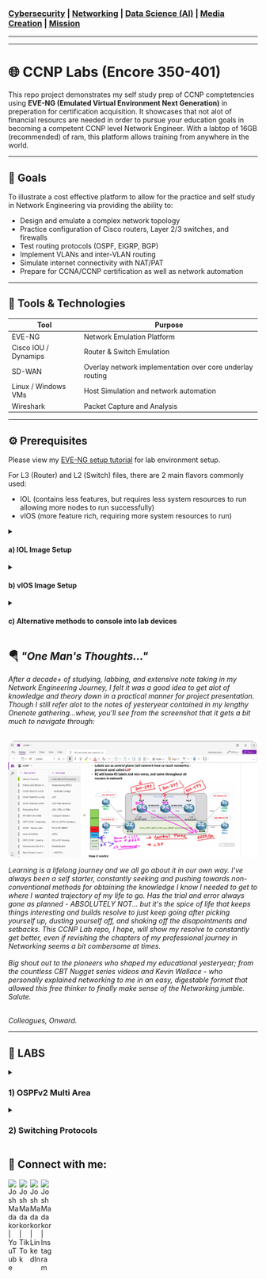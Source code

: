### [Cybersecurity](https://github.com/Komonodrg-portfolio/Cybersecurity) | [Networking](https://github.com/Komonodrg-portfolio/Networking) | [Data Science (AI)](https://github.com/Komonodrg-portfolio/AI) | [Media Creation](https://github.com/Komonodrg-portfolio/MediaCreation) | [Mission](https://github.com/Komonodrg-portfolio/Mission/)

---
---

# 🌐 CCNP Labs (Encore 350-401)

This repo project demonstrates my self study prep of CCNP comptetencies using **EVE-NG (Emulated Virtual Environment Next Generation)** in preperation for certification acquisition. It showcases that not alot of financial resourcs are needed in order to pursue your education goals in becoming a competent CCNP level Network Engineer.   With a labtop of 16GB  (recommended) of ram, this platform allows training from anywhere in the world.

---

## 📌 Goals
To illustrate a cost effective platform to  allow for the practice and self study in Network Engineering via providing the ability to:

- Design and emulate a complex network topology
- Practice configuration of Cisco routers, Layer 2/3 switches, and firewalls
- Test routing protocols (OSPF, EIGRP, BGP)
- Implement VLANs and inter-VLAN routing
- Simulate internet connectivity with NAT/PAT
- Prepare for CCNA/CCNP certification as well as network automation

---

## 🧰 Tools & Technologies

| Tool       | Purpose                              |
|------------|--------------------------------------|
| EVE-NG     | Network Emulation Platform           |
| Cisco IOU / Dynamips | Router & Switch Emulation         |
| SD-WAN    | Overlay network implementation over core underlay routing          |
| Linux  / Windows VMs  | Host Simulation and network automation                     |
| Wireshark  | Packet Capture and Analysis          |

---

## ⚙️ Prerequisites

Please view my [EVE-NG setup tutorial](https://github.com/Komonodrg-portfolio/---N---Home_Lab_Networking) for lab environment setup. <br> 

For L3 (Router) and L2 (Switch) files, there are 2 main flavors commonly used:
- IOL (contains less features, but requires less system resources to run allowing more nodes to run successfully)
- vIOS (more feature rich, requiring more system resources to run)

<details>
 <summary><h4>a)  IOL Image Setup</h4></summary>
  <br> 
 
```
Place IOL image files on EVE-NG in folder /opt/unetlab/addons/iol/bin folder location 
  └─ Also place license generation file.py in same folder
  └─ Change execution permission on the file via: sudo chmod +x <filename>
  └─ 1) Copy License information generated
  └─ 2) Paste contents into iourc file you'll create via: nano -c iourc > Ctrl + X > Enter to save
  └─ Fix permission via command:  /opt/unetlab/wrappers/unl_wrapper -a fixpermissions

IOL images should now run successfully after starting and able to console into
```
<p float="center">
  <img src="images/IOL1.png" width="325" />
  <img src="images/IOL2.png" width="325" />
  <img src="images/IOL3.png" width="345" />

</details>
<details>
 <summary><h4>b) vIOS Image Setup </h4></summary>
 
  ```
Place vIOS image files in folders on EVE-NG in folder /opt/unetlab/addons/qemu folder location
   └─ For L2 switch, make sure folder is named: viosl2-<foldername choice>
   └─ For L2 router, make sure folder is named: vios-<foldername choice>
   └─ Fix permission via command:  /opt/unetlab/wrappers/unl_wrapper -a fixpermissions

vIOS images should now run successfully after starting and able to console into
```
<p float="center">
  <img src="images/vIOS1.png" width="400" /><img src="images/vIOS2.png" width="400" />

</details> 
<details>
 <summary><h4>c) Alternative methods to console into lab devices</h4></summary>
  <br> 
  
If you are looking for alternative variations for logging into router/switch consoles or graphical gui devices, please follow [these steps](https://chatgpt.com/s/t_69005aadc8248191a1464a2e8028066a) and feel free dig deeper for more custom configurations to suit your preferences.
 
</details> 

<h2>🪂 <em>"One Man's Thoughts..."</em></h2>
<em>After a decade+ of studying, labbing, and extensive note taking in my Network Engineering Journey, I felt it was a good idea to get alot of knowledge and theory down in a practical manner for project presentation.  Though I still refer  alot to the notes of yesteryear contained in my lengthy Onenote gathering...whew, you'll see from the screenshot that it gets a bit much to navigate through:<br>
<br>
<p float="center">
  <img src="images/Onenote.png" width="900" />
<br>

Learning is a lifelong journey and we all go about it in our own way.  I've always been a self starter, constantly seeking and pushing towards non-conventional methods for obtaining the knowledge I know I needed to get to where I wanted trajectory of my life to go.  Has the trial and error always gone as planned - ABSOLUTELY NOT... but it's the spice of life that keeps things interesting and builds resolve to just keep going after picking yourself up, dusting yourself off, and shaking off the disapointments and setbacks.  This CCNP Lab repo, I hope, will show my resolve to constantly get better, even if revisiting the chapters of my professional journey in Networking seems a bit combersome at times.<br>
<br>
Big shout out to the pioneers who shaped my educational yesteryear; from the countless  CBT Nugget series videos and Kevin Wallace - who personally explained networking to me in an easy, digestable format that allowed this free thinker to finally make sense of the Networking jumble.  Salute.

<br>Colleagues, Onward.</em><br> 

---

## 🧪 LABS

<details>
 <summary><h3>1) OSPFv2 Multi Area</h3></summary>
  <br> 

The aim for this lab is to showcase configuration and OSPF verification.  Theoretcial knowledge on the OSPF routing protocol can be found [here](https://www.cisconetsolutions.com/ospf-routing-protocol-deep-dive/). 
  
## Topology:

<p float="center">
  <img src="images/1.OSPFv2.png" width="950" /><br>

## Requirements:

1) Enable OSPF on all R1, R2, R3, INET-1 interfaces with interface method

2) Configure passive interfaces on LAN Segments and loopbacks

3) Enable OSPF on Remote-1 and Remote-2 interfaces with global method

4) Advertise all LAN segments, WAN connected subnets, and loopbacks

5) Advertise default route from INET-1 to downstream routers for internet access

6) Verify lab configuration and OSPF routing tables
 - show ip ospf neighbor (R1, INET-1, R3)
 - show ip route ospf (R1, INET-1, R3)
 - show ip protocols (R1)
 - show ip ospf interface (R1, INET-1, Remote-1)
 - ping (LAN-2, ISP, Remote-1)

## Verification:

Will take a look at OSPF learned networks and checks only from INET-1 perspective here & verify Pings - proving connectivity... all other verification checks from lab requirements successful ✔️.

<p float="center">
  <img src="images/1.OSPFv2-1.png" width="500" />
  <img src="images/1.OSPFv2-2.png" width="500" />

  ```
Show ip ospf neighbor
   └─ 1) Shows Management (loopback) addresses for directly connected neighbors

Show ip route ospf
   └─ 2) Show learned routes through OSPF, make note of Remote routes (172...) learned from summary route configured from Remote-1
   └─ 3) Also showing the point-to-point routes for interface IPs configured connecting OSPF participating routers
```

```
Show ip protocols
  └─ 1) Shows Management (loopback) addresses for INET-1 (192.168.255.4)
  └─ 2) Indicates INET-1 as both ABR and ASBR, also showing directly connected OSPF areas (0 & 3)
  └─ 3) Shows participating interfaces in Area 0
  └─ 4) Shows participating interfaces in Area 3
  └─ 5) Shows passive interfaces (interfaces where routes will not be advertised, but still run - reducing routing table overhead)
  └─ 6) Shows neighboring OSPF Participating routers
```
 <details>
  <summary><h3>Configurations </h3></summary>

 R1:
 
  ```
hostname R1

interface Loopback0
 description Management Interface
 ip address 192.168.255.1 255.255.255.255
 ip ospf 1 area 0

interface Ethernet0/0
 description link to R2 router
 ip address 192.168.1.2 255.255.255.252
 ip ospf 1 area 1
 duplex auto
 speed auto
 media-type rj45

interface Ethernet0/1
 description link to INET-1 router
 ip address 192.168.1.9 255.255.255.252
 ip ospf 1 area 0
 duplex auto
 speed auto
 media-type rj45

interface Ethernet0/2
 description link to R3 router
 ip address 192.168.1.5 255.255.255.252
 ip ospf 1 area 0
 duplex auto
 speed auto
 media-type rj45

router ospf 1
 passive-interface Loopback0
```
R2:
```
hostname R2

interface Loopback0
 description Management Interface
 ip address 192.168.255.2 255.255.255.255
 ip ospf 1 area 1

interface Ethernet0/0
 description link to R1 router
 ip address 192.168.1.1 255.255.255.252
 ip ospf 1 area 1
 duplex auto
 speed auto
 media-type rj45

interface Ethernet0/1
 description LAN (172.16.1.0/24)
 ip address 172.16.1.254 255.255.255.0
 ip ospf 1 area 1
 duplex auto
 speed auto
 media-type rj45

router ospf 1
 passive-interface default
 no passive-interface Ethernet0/0
```
R3:
```
hostname R3

interface Loopback0
 description Management Interface
 ip address 192.168.255.3 255.255.255.255
 ip ospf 1 area 0

interface Ethernet0/0
 description link to R1 router
 ip address 192.168.1.6 255.255.255.252
 ip ospf 1 area 0
 duplex auto
 speed auto
 media-type rj45

interface Ethernet0/1
 description link to INET-1 router
 ip address 192.168.1.13 255.255.255.252
 ip ospf 1 area 0
 duplex auto
 speed auto
 media-type rj45

interface Ethernet0/2
 description link to Remote-1
 ip address 192.168.1.17 255.255.255.252
 ip ospf 1 area 2
 duplex auto
 speed auto
 media-type rj45

router ospf 1
 passive-interface Loopback0
```
INET-1:
```
hostname INET-1

interface Loopback0
 description Management Interface
 ip address 192.168.255.4 255.255.255.255
 ip ospf 1 area 0

interface Ethernet0/0
 description link to R1 router
 ip address 192.168.1.10 255.255.255.252
 ip ospf 1 area 0
 duplex auto
 speed auto
 media-type rj45

interface Ethernet0/1
 description link to R3 router
 ip address 192.168.1.14 255.255.255.252
 ip ospf 1 area 0
 duplex auto
 speed auto
 media-type rj45

interface Ethernet0/2
 description link to ISP router
 ip address 172.33.1.1 255.255.255.252
 duplex auto
 speed auto
 media-type rj45

interface Ethernet0/3
 description link to Remote-2 router
 ip address 192.168.1.21 255.255.255.252
 ip ospf 1 area 3
 duplex auto
 speed auto
 media-type rj45

router ospf 1
 passive-interface Ethernet0/2
 passive-interface Loopback0
 default-information originate

ip route 0.0.0.0 0.0.0.0 172.33.1.2
```
Remote-1:
```
hostname Remote-1

no logging console

vtp mode transparent

spanning-tree mode rapid-pvst

vlan 10-12 

interface Loopback0
 description Management Interface
 ip address 192.168.255.5 255.255.255.255

interface Ethernet0/1
 switchport access vlan 10
 switchport mode access
 media-type rj45
 negotiation auto

interface Ethernet0/2
 switchport access vlan 11
 switchport mode access
 media-type rj45
 negotiation auto
         
interface Ethernet0/3
 switchport access vlan 12
 switchport mode access
 media-type rj45
 negotiation auto

interface Ethernet0/0
 description link to R3 router
 no switchport
 ip address 192.168.1.18 255.255.255.252
 negotiation auto

interface Vlan10
 ip address 172.16.10.254 255.255.255.0

interface Vlan11
 ip address 172.16.11.254 255.255.255.0

interface Vlan12
 ip address 172.16.12.254 255.255.255.0
         
router ospf 1
 passive-interface Loopback0
 passive-interface Vlan10
 passive-interface Vlan11
 passive-interface Vlan12
 network 172.16.0.0 0.0.255.255 area 2
 network 192.168.1.16 0.0.0.3 area 2
 network 192.168.255.5 0.0.0.0 area 2
```
Remote-2:
```
hostname Remote-2

interface Loopback0
 description Management Interface
 ip address 192.168.255.6 255.255.255.255

interface Ethernet0/0
 description link to INET-1 router
 ip address 192.168.1.22 255.255.255.252
 duplex auto
 speed auto
 media-type rj45

interface Ethernet0/1
 description LAN (172.16.2.0/26)
 ip address 172.16.2.62 255.255.255.192
 duplex auto
 speed auto
 media-type rj45

router ospf 1
 passive-interface default
 no passive-interface Ethernet0/0
 network 172.16.2.0 0.0.0.63 area 3
 network 192.168.1.20 0.0.0.3 area 3
 network 192.168.255.6 0.0.0.0 area 3
```
ISP:
```
hostname ISP

interface Ethernet0/0
 description link to INET-1 router
 ip address 172.33.1.2 255.255.255.252
 duplex auto
 speed auto
 media-type rj45

ip route 0.0.0.0 0.0.0.0 172.33.1.1
```
No Shuts on all interfaces:
```
interface Ethernet0/0
 no shut
!
interface Ethernet0/1
 no shut
!
interface Ethernet0/2
 no shut
!
interface Ethernet0/3
 no shut
!
```
 </details> 

</details> 

<details>
 <summary><h3>2) Switching Protocols </h3></summary>
  <br> 

The aim for this lab is to illustrate industry standard Switching practices at CCNP level, troubleshooting, and  verification.  Theoretcial knowledge on Switching can be found [here](https://chatgpt.com/s/t_69038587b53c81918e16455971cea5f5).  Please feel free to dive deeper into topics still a bit uncertain to you.

## 🧰  Technologies

| Tool       | Purpose                              |
|------------|--------------------------------------|
| root guard    | Allows downstream switches from becoming root bridge, err-disabling receiving port if higher bpdu recieved          |
| etherchannel | Allows for redundant link, in case of link failure        |
| rapid VLAN spanning-tree   | Fast convergence, in case of link failure          |
| trunks  | vlan proliferation                     |
| portfast  | For LAN (PCs, Printers) fast convergence                     |
| bpduguard  | For LAN (PCs, Printers), prevents loops if switch plugged in, err-disabling port                     |

## 🌐 Topology:

<p float="center">
  <img src="images/Switching-1.png" width="950" /><br>
 
## Requirements:

1. DC-3 / DC-4
- show interfaces trunk
- show etherchannel summary
- show spanning-gree summary
- show spanning-tree interface E0/0 detail
- show spanning-tree interface E0/1 detail
- root guard on e0/0 & e0/1

2. DC-1 / DC-2
- show interfaces trunk
- show spanning-tree interface e0/0 
- show spanning-tree interface e0/1 
- show spanning-tree interface E0/0 detail
- show spanning-tree interface E0/0 detail

3. Ping
- LAN-1> ping 192.168.9.254
- LAN-2> ping 192.168.10.254
- LAN-3> ping 192.168.11.254
- LAN-4> ping 192.168.12.254

4. Failover Testing
- DC-1: interface e0/0 (shut)<br>
  LAN-2 > ping 192.168.9.254

- DC-1: interface e0/1 (shut)<br>
  LAN-1 > ping 192.168.10.254

- DC-2: interface e0/0 (shut)<br>
  LAN-4 > ping 192.168.11.254

- DC-2: interface e0/0 (shut)<br>
  LAN-3 > ping 192.168.12.254

## ✔️ Verification:


<details>
 <summary><h3>Configurations </h3></summary>

 DC-1:
  ```
hostname DC-1

vtp mode transparent

spanning-tree mode rapid-pvst

vlan 9-10 

interface Ethernet0/0
 description link to DC-3 (DTP)
 switchport trunk allowed vlan 9,10
 switchport trunk encapsulation dot1q
 switchport trunk native vlan 99
 media-type rj45
 negotiation auto

interface Ethernet0/1
 description link to DC-4 (DTP)
 switchport trunk allowed vlan 9,10
 switchport trunk encapsulation dot1q
 switchport trunk native vlan 99
 shutdown
 media-type rj45
 negotiation auto
         
interface Ethernet0/2
 description hosts VLAN 9
 switchport access vlan 9
 switchport mode access
 media-type rj45
 negotiation auto
 spanning-tree portfast edge
 spanning-tree bpduguard enable

interface Ethernet0/3
 description hosts VLAN 10
 switchport access vlan 10
 switchport mode access
 media-type rj45
 negotiation auto
 spanning-tree portfast edge
 spanning-tree bpduguard enable
```
DC-2:
```
hostname DC-2

vtp mode transparent

spanning-tree mode rapid-pvst

vlan 11-12 

interface Ethernet0/0
 description link to DC-4 (Static Trunk)
 switchport trunk allowed vlan 11,12
 switchport trunk encapsulation dot1q
 switchport trunk native vlan 99
 switchport mode trunk
 shutdown
 media-type rj45
 negotiation auto

interface Ethernet0/1
 description link to DC-3 (Static Trunk)
 switchport trunk allowed vlan 11,12
 switchport trunk encapsulation dot1q
 switchport trunk native vlan 99
 switchport mode trunk
 media-type rj45
 negotiation auto

interface Ethernet0/2
 description hosts VLAN 11
 switchport access vlan 11
 switchport mode access
 media-type rj45
 negotiation auto
 spanning-tree portfast edge
 spanning-tree bpduguard enable

interface Ethernet0/3
 description hosts VLAN 12
 switchport access vlan 12
 switchport mode access
 media-type rj45
 negotiation auto
 spanning-tree portfast edge
 spanning-tree bpduguard enable
```
DC-3:
```
hostname DC-3

vtp mode transparent

spanning-tree mode rapid-pvst
spanning-tree extend system-id
spanning-tree vlan 1,10-11 priority 0
spanning-tree vlan 9,12 priority 4096

vlan 9-12 

interface Port-channel1
 switchport trunk allowed vlan 9-12
 switchport trunk encapsulation dot1q
 switchport trunk native vlan 99
 switchport mode trunk
 switchport nonegotiate

interface Ethernet0/0
 description link to DC-1 (DTP)
 switchport trunk allowed vlan 9,10
 switchport trunk native vlan 99
 switchport mode dynamic desirable
 media-type rj45
 negotiation auto
 spanning-tree guard root

interface Ethernet0/1
 description link to DC-2 (Static Trunk)
 switchport trunk allowed vlan 11,12
 switchport trunk encapsulation dot1q
 switchport trunk native vlan 99
 switchport mode trunk
 switchport nonegotiate
 media-type rj45
 negotiation auto
 spanning-tree guard root

interface Ethernet0/2
 description LACP EtherChannel
 switchport trunk allowed vlan 9-12
 switchport trunk encapsulation dot1q
 switchport trunk native vlan 99
 switchport mode trunk
 switchport nonegotiate
 media-type rj45
 negotiation auto
 channel-group 1 mode active
         
interface Ethernet0/3
 description LACP EtherChannel
 switchport trunk allowed vlan 9-12
 switchport trunk encapsulation dot1q
 switchport trunk native vlan 99
 switchport mode trunk
 switchport nonegotiate
 media-type rj45
 negotiation auto
 channel-group 1 mode active

interface Ethernet1/0
 description Server (VLAN 10)
 switchport access vlan 10
 switchport mode access
 switchport nonegotiate
 media-type rj45
 negotiation auto

interface Ethernet1/1
 description Server (VLAN 11)
 switchport access vlan 11
 switchport mode access
 switchport nonegotiate
 media-type rj45
 negotiation auto
```
DC-4:
```
hostname DC-4

vtp mode transparent

spanning-tree mode rapid-pvst
spanning-tree extend system-id
spanning-tree vlan 9,12 priority 0
spanning-tree vlan 10-11 priority 4096

vlan 9-12 

interface Port-channel1
 switchport trunk allowed vlan 9-12
 switchport trunk encapsulation dot1q
 switchport trunk native vlan 99
 switchport mode trunk
 switchport nonegotiate

interface Ethernet0/0
 description link to DC-2 (Static Trunk)
 switchport trunk allowed vlan 11,12
 switchport trunk encapsulation dot1q
 switchport trunk native vlan 99
 switchport mode trunk
 switchport nonegotiate
 media-type rj45
 negotiation auto
 spanning-tree guard root

interface Ethernet0/1
 description link to DC-1 (DTP)
 switchport trunk allowed vlan 9,10
 switchport trunk native vlan 99
 switchport mode dynamic desirable
 media-type rj45
 negotiation auto
 spanning-tree guard root

interface Ethernet0/2
 description LACP EtherChannel
 switchport trunk allowed vlan 9-12
 switchport trunk encapsulation dot1q
 switchport trunk native vlan 99
 switchport mode trunk
 switchport nonegotiate
 media-type rj45
 negotiation auto
 channel-group 1 mode passive
         
interface Ethernet0/3
 description LACP EtherChannel
 switchport trunk allowed vlan 9-12
 switchport trunk encapsulation dot1q
 switchport trunk native vlan 99
 switchport mode trunk
 switchport nonegotiate
 media-type rj45
 negotiation auto
 channel-group 1 mode passive

interface Ethernet1/0
 description Hosts (VLAN 9)
 switchport access vlan 9
 switchport mode access
 switchport nonegotiate
 media-type rj45
 negotiation auto

interface Ethernet1/1
 description Hosts (VLAN 12)
 switchport access vlan 12
 switchport mode access
 switchport nonegotiate
 media-type rj45
 negotiation auto
```

No Shuts on all interfaces:
```
interface Ethernet0/0
 no shut
!
interface Ethernet0/1
 no shut
!
interface Ethernet0/2
 no shut
!
interface Ethernet0/3
 no shut
!
```

 </details>




</details> 



<h2> 🤳 Connect with me:</h2>

[<img align="left" alt="JoshMadakor | YouTube" width="22px" src="https://cdn.jsdelivr.net/npm/simple-icons@v3/icons/youtube.svg" />][youtube]
[<img align="left" alt="JoshMadakor | Tik Tok" width="22px" src="https://cdn.jsdelivr.net/npm/simple-icons@v3/icons/tiktok.svg" />][tiktok]
[<img align="left" alt="JoshMadakor | LinkedIn" width="22px" src="https://cdn.jsdelivr.net/npm/simple-icons@v3/icons/linkedin.svg" />][linkedin]
[<img align="left" alt="JoshMadakor | Instagram" width="22px" src="https://cdn.jsdelivr.net/npm/simple-icons@v3/icons/instagram.svg" />][instagram]

[tiktok]: https://tiktok.com/upcoming...
[youtube]: https://www.youtube.com/@EvenSteveTech
[instagram]: https://www.instagram.com/upcoming...
[linkedin]: https://www.linkedin.com/in/steven-komono-71790197/
